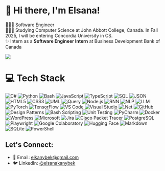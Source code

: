 # 🌷 Hi there, I'm Elsana! 

👩🏻‍💻 Software Engineer<br/>
👩🏻‍🎓 Studying Computer Science at John Abbott College, Canada. In Fall 2025, I will be entering Concordia University in CS.<br/>
✨ Intern as a **Software Engineer Intern** at Business Development Bank of Canada<br/>

<!-- GitHub stats from https://github.com/anuraghazra/github-readme-stats -->
<!-- ![](https://github-readme-stats.vercel.app/api?username=elkanybek&theme=radical&hide_border=true&include_all_commits=false&count_private=false)  -->
![](https://github-readme-stats.vercel.app/api/top-langs/?username=elkanybek&theme=radical&hide_border=true&include_all_commits=false&count_private=false&layout=compact)


# 💻 Tech Stack
![C#](https://img.shields.io/badge/c%23-%23239120.svg?style=for-the-badge&logo=c-sharp&logoColor=white)
![Python](https://img.shields.io/badge/python-3670A0?style=for-the-badge&logo=python&logoColor=ffdd54)
![Bash](https://img.shields.io/badge/bash-%23121011.svg?style=for-the-badge&logo=gnu-bash&logoColor=white)
![JavaScript](https://img.shields.io/badge/javascript-%23323330.svg?style=for-the-badge&logo=javascript&logoColor=%23F7DF1E)
![TypeScript](https://img.shields.io/badge/typescript-%23007ACC.svg?style=for-the-badge&logo=typescript&logoColor=white)
![SQL](https://img.shields.io/badge/sql-%23276DBF.svg?style=for-the-badge&logo=sqlite&logoColor=white)
![JSON](https://img.shields.io/badge/json-%232C7BB2.svg?style=for-the-badge&logo=json&logoColor=white)
![HTML5](https://img.shields.io/badge/html5-%23E34F26.svg?style=for-the-badge&logo=html5&logoColor=white)
![CSS3](https://img.shields.io/badge/css3-%231572B6.svg?style=for-the-badge&logo=css3&logoColor=white)
![UML](https://img.shields.io/badge/UML-%23000000.svg?style=for-the-badge&logo=uml&logoColor=white)
![jQuery](https://img.shields.io/badge/jquery-%230769AD.svg?style=for-the-badge&logo=jquery&logoColor=white)
![Node.js](https://img.shields.io/badge/node.js-%23339933.svg?style=for-the-badge&logo=node.js&logoColor=white)
![RNN](https://img.shields.io/badge/rnn-%23FF6F61.svg?style=for-the-badge&logo=rnn&logoColor=white)
![NLP](https://img.shields.io/badge/nlp-%23FF9800.svg?style=for-the-badge&logo=nlp&logoColor=white)
![LLM](https://img.shields.io/badge/llm-%2395C0D7.svg?style=for-the-badge&logo=llm&logoColor=white)
![PyTorch](https://img.shields.io/badge/pytorch-%23EE4C2C.svg?style=for-the-badge&logo=pytorch&logoColor=white)
![TensorFlow](https://img.shields.io/badge/tensorflow-%23FF6F00.svg?style=for-the-badge&logo=tensorflow&logoColor=white)
![VS Code](https://img.shields.io/badge/visual%20studio%20code-%23007ACC.svg?style=for-the-badge&logo=visual-studio-code&logoColor=white)
![Visual Studio](https://img.shields.io/badge/visual%20studio-%235C2D91.svg?style=for-the-badge&logo=visualstudio&logoColor=white)
![.Net](https://img.shields.io/badge/.net-%23239120.svg?style=for-the-badge&logo=.net&logoColor=white)
![GitHub](https://img.shields.io/badge/github-%23121011.svg?style=for-the-badge&logo=github&logoColor=white)
![Design Patterns](https://img.shields.io/badge/design%20patterns-%23000000.svg?style=for-the-badge&logo=designpatterns&logoColor=white)
![Bash Scripting](https://img.shields.io/badge/bash%20scripting-%23121011.svg?style=for-the-badge&logo=gnu-bash&logoColor=white)
![Unit Testing](https://img.shields.io/badge/unit%20testing-%23239120.svg?style=for-the-badge&logo=testing&logoColor=white)
![PyCharm](https://img.shields.io/badge/pycharm-%23121011.svg?style=for-the-badge&logo=pycharm&logoColor=white)
![Docker](https://img.shields.io/badge/docker-%232496ED.svg?style=for-the-badge&logo=docker&logoColor=white)
![WordPress](https://img.shields.io/badge/wordpress-%23462A1F.svg?style=for-the-badge&logo=wordpress&logoColor=white)
![Microsoft](https://img.shields.io/badge/microsoft-%23001718.svg?style=for-the-badge&logo=microsoft&logoColor=white)
![Jira](https://img.shields.io/badge/jira-%230A0F1A.svg?style=for-the-badge&logo=jira&logoColor=white)
![Cisco Packet Tracer](https://img.shields.io/badge/cisco%20packet%20tracer-%231C6D91.svg?style=for-the-badge&logo=cisco&logoColor=white)
![PostgreSQL](https://img.shields.io/badge/postgresql-%234B8BBE.svg?style=for-the-badge&logo=postgresql&logoColor=white)
![Playwright](https://img.shields.io/badge/playwright-%234B8BBE.svg?style=for-the-badge&logo=playwright&logoColor=white)
![Google Colaboratory](https://img.shields.io/badge/google%20colab-%23F9AB00.svg?style=for-the-badge&logo=googlecolab&logoColor=white)
![Hugging Face](https://img.shields.io/badge/hugging%20face-%23FF8C00.svg?style=for-the-badge&logo=huggingface&logoColor=white)
![Markdown](https://img.shields.io/badge/markdown-%23000000.svg?style=for-the-badge&logo=markdown&logoColor=white)
![SQLite](https://img.shields.io/badge/sqlite-%230740A0.svg?style=for-the-badge&logo=sqlite&logoColor=white)
![PowerShell](https://img.shields.io/badge/powershell-%233D8B8C.svg?style=for-the-badge&logo=powershell&logoColor=white)


## Let's Connect:
- 📧 Email: [elkanybek@gmail.com](mailto:elkanybek@gmail.com)
- 🐦 LinkedIn: [@elsanakanybek](https://www.linkedin.com/in/elsanakanybek/)
